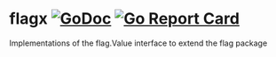 # flagx [![GoDoc](https://godoc.org/github.com/carlmjohnson/flagx?status.svg)](https://godoc.org/github.com/carlmjohnson/flagx) [![Go Report Card](https://goreportcard.com/badge/github.com/carlmjohnson/flagx)](https://goreportcard.com/report/github.com/carlmjohnson/flagx)

Implementations of the flag.Value interface to extend the flag package
